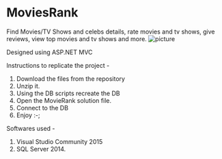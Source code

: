 # MoviesRank
Find Movies/TV Shows and celebs details, rate movies and tv shows, give reviews, view top movies and tv shows and more.
                   ![picture](https://media.giphy.com/media/ka04C4vgSSkpK8h175/giphy.gif)

Designed using ASP.NET MVC

Instructions to replicate the project -
1. Download the files from the repository
2. Unzip it.
3. Using the DB scripts recreate the DB
4. Open the MovieRank solution file.
5. Connect to the DB 
6. Enjoy :-;

Softwares used - 
1. Visual Studio Community 2015
2. SQL Server 2014.
